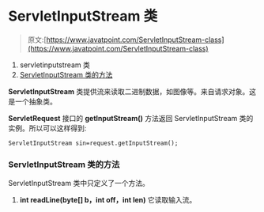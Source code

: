 # ServletInputStream 类

> 原文:[https://www.javatpoint.com/ServletInputStream-class](https://www.javatpoint.com/ServletInputStream-class)

1.  servletinputstream 类
2.  [ServletInputStream 类的方法](#)

**ServletInputStream** 类提供流来读取二进制数据，如图像等。来自请求对象。这是一个抽象类。

**ServletRequest** 接口的 **getInputStream()** 方法返回 ServletInputStream 类的实例。所以可以这样得到:

```
ServletInputStream sin=request.getInputStream();

```

### ServletInputStream 类的方法

ServletInputStream 类中只定义了一个方法。

1.  **int readLine(byte[] b，int off，int len)** 它读取输入流。
